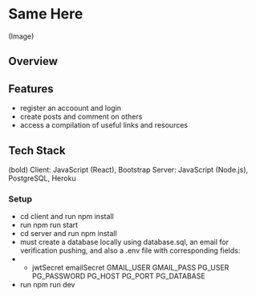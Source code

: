 # Same Here

(Image)

## Overview

## Features
- register an accoount and login
- create posts and comment on others
- access a compilation of useful links and resources

## Tech Stack
(bold) Client: JavaScript (React), Bootstrap
Server: JavaScript (Node.js), PostgreSQL, Heroku

### Setup
- cd client and run npm install
- run npm run start
- cd server and run npm install
- must create a database locally using database.sql, an email for verification pushing, and also a .env file with corresponding fields:
- - jwtSecret
emailSecret
GMAIL_USER
GMAIL_PASS
PG_USER
PG_PASSWORD
PG_HOST
PG_PORT
PG_DATABASE
- run npm run dev


